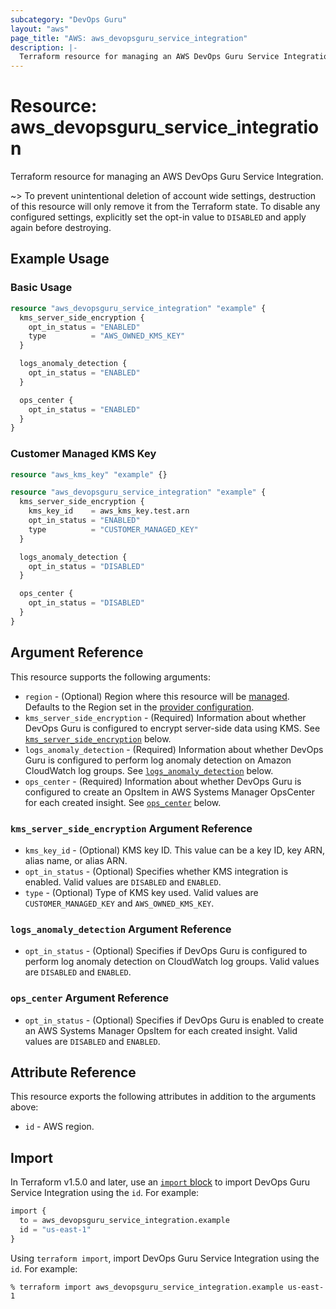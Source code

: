 ```yaml
---
subcategory: "DevOps Guru"
layout: "aws"
page_title: "AWS: aws_devopsguru_service_integration"
description: |-
  Terraform resource for managing an AWS DevOps Guru Service Integration.
---
```

# Resource: aws_devopsguru_service_integration

Terraform resource for managing an AWS DevOps Guru Service Integration.

~> To prevent unintentional deletion of account wide settings, destruction of this resource will only remove it from the Terraform state. To disable any configured settings, explicitly set the opt-in value to `DISABLED` and apply again before destroying.

## Example Usage

### Basic Usage

```terraform
resource "aws_devopsguru_service_integration" "example" {
  kms_server_side_encryption {
    opt_in_status = "ENABLED"
    type          = "AWS_OWNED_KMS_KEY"
  }

  logs_anomaly_detection {
    opt_in_status = "ENABLED"
  }

  ops_center {
    opt_in_status = "ENABLED"
  }
}
```

### Customer Managed KMS Key

```terraform
resource "aws_kms_key" "example" {}

resource "aws_devopsguru_service_integration" "example" {
  kms_server_side_encryption {
    kms_key_id    = aws_kms_key.test.arn
    opt_in_status = "ENABLED"
    type          = "CUSTOMER_MANAGED_KEY"
  }

  logs_anomaly_detection {
    opt_in_status = "DISABLED"
  }

  ops_center {
    opt_in_status = "DISABLED"
  }
}
```

## Argument Reference

This resource supports the following arguments:

* `region` - (Optional) Region where this resource will be [managed](https://docs.aws.amazon.com/general/latest/gr/rande.html#regional-endpoints). Defaults to the Region set in the [provider configuration](https://registry.terraform.io/providers/hashicorp/aws/latest/docs#aws-configuration-reference).
* `kms_server_side_encryption` - (Required) Information about whether DevOps Guru is configured to encrypt server-side data using KMS. See [`kms_server_side_encryption`](#kms_server_side_encryption-argument-reference) below.
* `logs_anomaly_detection` - (Required) Information about whether DevOps Guru is configured to perform log anomaly detection on Amazon CloudWatch log groups. See [`logs_anomaly_detection`](#logs_anomaly_detection-argument-reference) below.
* `ops_center` - (Required) Information about whether DevOps Guru is configured to create an OpsItem in AWS Systems Manager OpsCenter for each created insight. See [`ops_center`](#ops_center-argument-reference) below.

### `kms_server_side_encryption` Argument Reference

* `kms_key_id` - (Optional) KMS key ID. This value can be a key ID, key ARN, alias name, or alias ARN.
* `opt_in_status` - (Optional) Specifies whether KMS integration is enabled. Valid values are `DISABLED` and `ENABLED`.
* `type` - (Optional) Type of KMS key used. Valid values are `CUSTOMER_MANAGED_KEY` and `AWS_OWNED_KMS_KEY`.

### `logs_anomaly_detection` Argument Reference

* `opt_in_status` - (Optional) Specifies if DevOps Guru is configured to perform log anomaly detection on CloudWatch log groups. Valid values are `DISABLED` and `ENABLED`.

### `ops_center` Argument Reference

* `opt_in_status` - (Optional) Specifies if DevOps Guru is enabled to create an AWS Systems Manager OpsItem for each created insight. Valid values are `DISABLED` and `ENABLED`.

## Attribute Reference

This resource exports the following attributes in addition to the arguments above:

* `id` - AWS region.

## Import

In Terraform v1.5.0 and later, use an [`import` block](https://developer.hashicorp.com/terraform/language/import) to import DevOps Guru Service Integration using the `id`. For example:

```terraform
import {
  to = aws_devopsguru_service_integration.example
  id = "us-east-1"
}
```

Using `terraform import`, import DevOps Guru Service Integration using the `id`. For example:

```console
% terraform import aws_devopsguru_service_integration.example us-east-1
```
